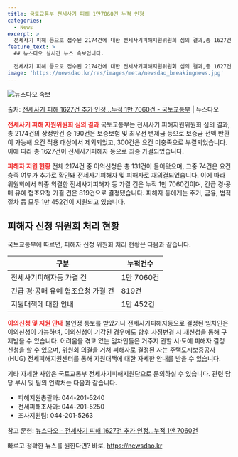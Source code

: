 ```yaml
---
title: 국토교통부 전세사기 피해 1만7060건 누적 인정
categories:
  - News
excerpt: >
  전세사기 피해 등으로 접수된 2174건에 대한 전세사기피해지원위원회 심의 결과,총 1627건이 전세사기피해자…
feature_text: >
  ## 뉴스다오 실시간 뉴스 속보입니다.

  전세사기 피해 등으로 접수된 2174건에 대한 전세사기피해지원위원회 심의 결과,총 1627건이 전세사기피해자…
image: 'https://newsdao.kr/res/images/meta/newsdao_breakingnews.jpg'
---
```


![뉴스다오 속보](https://newsdao.kr/res/images/meta/newsdao_breakingnews.jpg)

<p>출처: <a href="https://newsdao.kr/3884" rel="dofollow">전세사기 피해 1627건 추가 인정…누적 1만 7060건 - 국토교통부</a> | 뉴스다오</p>

<b><span style="color: #ee2323;">전세사기 피해 지원위원회 심의 결과</span></b>
국토교통부는 전세사기 피해지원위원회 심의 결과, 총 2174건의 상정안건 중 190건은 보증보험 및 최우선 변제금 등으로 보증금 전액 반환이 가능해 요건 적용 대상에서 제외되었고, 300건은 요건 미충족으로 부결되었습니다. 이에 따라 총 1627건이 전세사기피해자 등으로 최종 가결되었습니다.

<b><span style="color: #ee2323;">피해자 지원 현황</span></b>
전체 2174건 중 이의신청은 총 131건이 들어왔으며, 그중 74건은 요건 충족 여부가 추가로 확인돼 전세사기피해자 및 피해자로 재의결되었습니다. 이에 따라 위원회에서 최종 의결한 전세사기피해자 등 가결 건은 누적 1만 7060건이며, 긴급 경·공매 유예 협조요청 가결 건은 819건으로 결정됐습니다. 피해자 등에게는 주거, 금융, 법적 절차 등 모두 1만 452건이 지원되고 있습니다.

<h2 data-ke-size="size26">피해자 신청 위원회 처리 현황</h2>
국토교통부에 따르면, 피해자 신청 위원회 처리 현황은 다음과 같습니다.

| 구분                        | 누적건수 |
|--------------------------|----------|
| 전세사기피해자등 가결 건 | 1만 7060건 |
| 긴급 경·공매 유예 협조요청 가결 건 | 819건 |
| 지원대책에 대한 안내 | 1만 452건 |

<b><span style="color: #ee2323;">이의신청 및 지원 안내</span></b>
불인정 통보를 받았거나 전세사기피해자등으로 결정된 임차인은 이의신청이 가능하며, 이의신청이 기각된 경우에도 향후 사정변경 시 재신청을 통해 구제받을 수 있습니다. 어려움을 겪고 있는 임차인들은 거주지 관할 시·도에 피해자 결정 신청을 할 수 있으며, 위원회 의결을 거쳐 피해자로 결정된 자는 주택도시보증공사(HUG) 전세피해지원센터를 통해 지원대책에 대한 자세한 안내를 받을 수 있습니다.

기타 자세한 사항은 국토교통부 전세사기피해지원단으로 문의하실 수 있습니다. 관련 담당 부서 및 팀의 연락처는 다음과 같습니다.
- 피해지원총괄과: 044-201-5240
- 전세피해조사과: 044-201-5250
- 조사지원팀: 044-201-5263

참고 문헌: [뉴스다오 - 전세사기 피해 1627건 추가 인정…누적 1만 7060건](https://newsdao.kr/3884) 

빠르고 정확한 뉴스를 원한다면? 바로, <a href="https://newsdao.kr" rel="dofollow">https://newsdao.kr</a>



